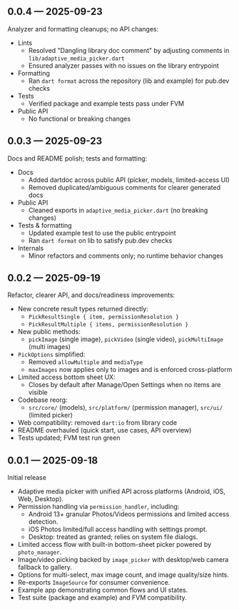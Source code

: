 ## 0.0.4 — 2025-09-23

Analyzer and formatting cleanups; no API changes:

- Lints
  - Resolved "Dangling library doc comment" by adjusting comments in `lib/adaptive_media_picker.dart`
  - Ensured analyzer passes with no issues on the library entrypoint
- Formatting
  - Ran `dart format` across the repository (lib and example) for pub.dev checks
- Tests
  - Verified package and example tests pass under FVM
- Public API
  - No functional or breaking changes

## 0.0.3 — 2025-09-23

Docs and README polish; tests and formatting:

- Docs
  - Added dartdoc across public API (picker, models, limited-access UI)
  - Removed duplicated/ambiguous comments for clearer generated docs
- Public API
  - Cleaned exports in `adaptive_media_picker.dart` (no breaking changes)
- Tests & formatting
  - Updated example test to use the public entrypoint
  - Ran `dart format` on lib to satisfy pub.dev checks
- Internals
  - Minor refactors and comments only; no runtime behavior changes

## 0.0.2 — 2025-09-19

Refactor, clearer API, and docs/readiness improvements:

- New concrete result types returned directly:
  - `PickResultSingle { item, permissionResolution }`
  - `PickResultMultiple { items, permissionResolution }`
- New public methods:
  - `pickImage` (single image), `pickVideo` (single video), `pickMultiImage` (multi images)
- `PickOptions` simplified:
  - Removed `allowMultiple` and `mediaType`
  - `maxImages` now applies only to images and is enforced cross-platform
- Limited access bottom sheet UX:
  - Closes by default after Manage/Open Settings when no items are visible
- Codebase reorg:
  - `src/core/` (models), `src/platform/` (permission manager), `src/ui/` (limited picker)
- Web compatibility: removed `dart:io` from library code
- README overhauled (quick start, use cases, API overview)
- Tests updated; FVM test run green

## 0.0.1 — 2025-09-18

Initial release

- Adaptive media picker with unified API across platforms (Android, iOS, Web, Desktop).
- Permission handling via `permission_handler`, including:
  - Android 13+ granular Photos/Videos permissions and limited access detection.
  - iOS Photos limited/full access handling with settings prompt.
  - Desktop: treated as granted; relies on system file dialogs.
- Limited access flow with built-in bottom-sheet picker powered by `photo_manager`.
- Image/video picking backed by `image_picker` with desktop/web camera fallback to gallery.
- Options for multi-select, max image count, and image quality/size hints.
- Re-exports `ImageSource` for consumer convenience.
- Example app demonstrating common flows and UI states.
- Test suite (package and example) and FVM compatibility.
